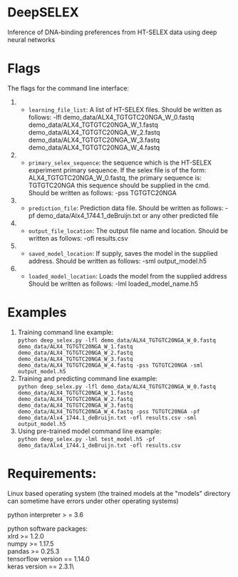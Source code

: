 # DeepSELEX
Inference of DNA-binding preferences from HT-SELEX data using deep neural networks

# Flags
The flags for the command line interface:
1. - `learning_file_list`: A list of HT-SELEX files. Should be written as follows:
  -lfl demo_data/ALX4_TGTGTC20NGA_W_0.fastq demo_data/ALX4_TGTGTC20NGA_W_1.fastq demo_data/ALX4_TGTGTC20NGA_W_2.fastq demo_data/ALX4_TGTGTC20NGA_W_3.fastq demo_data/ALX4_TGTGTC20NGA_W_4.fastq
2. - `primary_selex_sequence`: the sequence which is the HT-SELEX experiment primary sequence.
   If the selex file is of the form: ALX4_TGTGTC20NGA_W_0.fastq, the primary sequence is: TGTGTC20NGA
   this sequence should be supplied in the cmd.  Should be written as follows:
   -pss TGTGTC20NGA
3. - `prediction_file`: Prediction data file.
   Should be written as follows:
   -pf demo_data/Alx4_1744.1_deBruijn.txt or any other predicted file
4. - `output_file_location`: The output file name and location.
   Should be written as follows:
   -ofl results.csv
5. - `saved_model_location`: If supply, saves the model in the supplied address.
   Should be written as follows:
   -sml output_model.h5
6. - `loaded_model_location`: Loads the model from the supplied address
   Should be written as follows:
   -lml loaded_model_name.h5

# Examples
1. Training command line example:\
   ```python deep_selex.py -lfl demo_data/ALX4_TGTGTC20NGA_W_0.fastq demo_data/ALX4_TGTGTC20NGA_W_1.fastq demo_data/ALX4_TGTGTC20NGA_W_2.fastq demo_data/ALX4_TGTGTC20NGA_W_3.fastq demo_data/ALX4_TGTGTC20NGA_W_4.fastq -pss TGTGTC20NGA -sml output_model.h5```
2.  Training and predicting command line example:\
   ```python deep_selex.py -lfl demo_data/ALX4_TGTGTC20NGA_W_0.fastq demo_data/ALX4_TGTGTC20NGA_W_1.fastq demo_data/ALX4_TGTGTC20NGA_W_2.fastq demo_data/ALX4_TGTGTC20NGA_W_3.fastq demo_data/ALX4_TGTGTC20NGA_W_4.fastq -pss TGTGTC20NGA -pf demo_data/Alx4_1744.1_deBruijn.txt -ofl results.csv -sml output_model.h5```
3. Using pre-trained model command line example:\
   ```python deep_selex.py -lml test_model.h5 -pf demo_data/Alx4_1744.1_deBruijn.txt -ofl results.csv```


# Requirements:

Linux based operating system (the trained models at the "models" directory can sometime have errors under other operating systems)

python interpreter > = 3.6

python software packages:\
   xlrd >= 1.2.0\
	numpy >= 1.17.5\
	pandas >= 0.25.3\
	tensorflow version == 1.14.0\
	keras version == 2.3.1\

	

